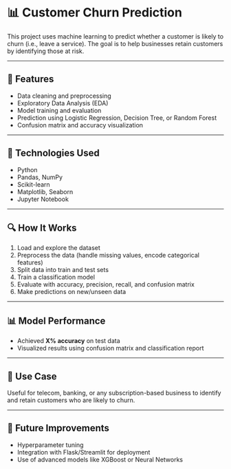 # 📊 Customer Churn Prediction

This project uses machine learning to predict whether a customer is likely to churn (i.e., leave a service). The goal is to help businesses retain customers by identifying those at risk.

---

## 🚀 Features

- Data cleaning and preprocessing
- Exploratory Data Analysis (EDA)
- Model training and evaluation
- Prediction using Logistic Regression, Decision Tree, or Random Forest
- Confusion matrix and accuracy visualization

---

## 📁 Technologies Used

- Python
- Pandas, NumPy
- Scikit-learn
- Matplotlib, Seaborn
- Jupyter Notebook

---

## 🔍 How It Works

1. Load and explore the dataset
2. Preprocess the data (handle missing values, encode categorical features)
3. Split data into train and test sets
4. Train a classification model
5. Evaluate with accuracy, precision, recall, and confusion matrix
6. Make predictions on new/unseen data

---

## 📊 Model Performance

- Achieved **X% accuracy** on test data
- Visualized results using confusion matrix and classification report

---

## 🧠 Use Case

Useful for telecom, banking, or any subscription-based business to identify and retain customers who are likely to churn.

---

## 📌 Future Improvements

- Hyperparameter tuning
- Integration with Flask/Streamlit for deployment
- Use of advanced models like XGBoost or Neural Networks
